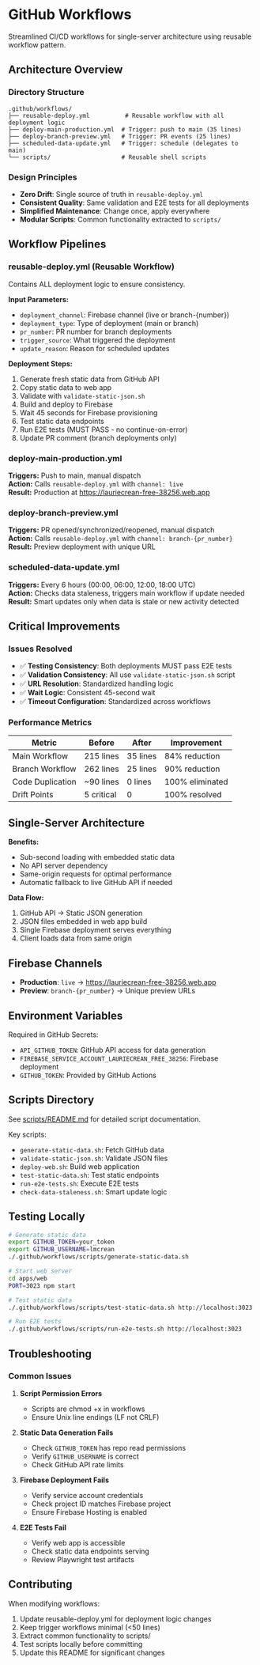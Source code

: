 # GitHub Workflows

Streamlined CI/CD workflows for single-server architecture using reusable workflow pattern.

## Architecture Overview

### Directory Structure
```
.github/workflows/
├── reusable-deploy.yml          # Reusable workflow with all deployment logic
├── deploy-main-production.yml  # Trigger: push to main (35 lines)
├── deploy-branch-preview.yml   # Trigger: PR events (25 lines)  
├── scheduled-data-update.yml   # Trigger: schedule (delegates to main)
└── scripts/                    # Reusable shell scripts
```

### Design Principles
- **Zero Drift**: Single source of truth in `reusable-deploy.yml`
- **Consistent Quality**: Same validation and E2E tests for all deployments
- **Simplified Maintenance**: Change once, apply everywhere
- **Modular Scripts**: Common functionality extracted to `scripts/`

## Workflow Pipelines

### reusable-deploy.yml (Reusable Workflow)
Contains ALL deployment logic to ensure consistency.

**Input Parameters:**
- `deployment_channel`: Firebase channel (live or branch-{number})
- `deployment_type`: Type of deployment (main or branch)
- `pr_number`: PR number for branch deployments
- `trigger_source`: What triggered the deployment  
- `update_reason`: Reason for scheduled updates

**Deployment Steps:**
1. Generate fresh static data from GitHub API
2. Copy static data to web app
3. Validate with `validate-static-json.sh` 
4. Build and deploy to Firebase
5. Wait 45 seconds for Firebase provisioning
6. Test static data endpoints
7. Run E2E tests (MUST PASS - no continue-on-error)
8. Update PR comment (branch deployments only)

### deploy-main-production.yml
**Triggers:** Push to main, manual dispatch  
**Action:** Calls `reusable-deploy.yml` with `channel: live`  
**Result:** Production at https://lauriecrean-free-38256.web.app

### deploy-branch-preview.yml  
**Triggers:** PR opened/synchronized/reopened, manual dispatch  
**Action:** Calls `reusable-deploy.yml` with `channel: branch-{pr_number}`  
**Result:** Preview deployment with unique URL

### scheduled-data-update.yml
**Triggers:** Every 6 hours (00:00, 06:00, 12:00, 18:00 UTC)  
**Action:** Checks data staleness, triggers main workflow if update needed  
**Result:** Smart updates only when data is stale or new activity detected

## Critical Improvements

### Issues Resolved
- ✅ **Testing Consistency**: Both deployments MUST pass E2E tests
- ✅ **Validation Consistency**: All use `validate-static-json.sh` script
- ✅ **URL Resolution**: Standardized handling logic
- ✅ **Wait Logic**: Consistent 45-second wait
- ✅ **Timeout Configuration**: Standardized across workflows

### Performance Metrics

| Metric | Before | After | Improvement |
|--------|--------|-------|-------------|
| Main Workflow | 215 lines | 35 lines | 84% reduction |
| Branch Workflow | 262 lines | 25 lines | 90% reduction |
| Code Duplication | ~90 lines | 0 lines | 100% eliminated |
| Drift Points | 5 critical | 0 | 100% resolved |

## Single-Server Architecture

**Benefits:**
- Sub-second loading with embedded static data
- No API server dependency
- Same-origin requests for optimal performance
- Automatic fallback to live GitHub API if needed

**Data Flow:**
1. GitHub API → Static JSON generation
2. JSON files embedded in web app build
3. Single Firebase deployment serves everything
4. Client loads data from same origin

## Firebase Channels

- **Production**: `live` → https://lauriecrean-free-38256.web.app
- **Preview**: `branch-{pr_number}` → Unique preview URLs

## Environment Variables

Required in GitHub Secrets:
- `API_GITHUB_TOKEN`: GitHub API access for data generation
- `FIREBASE_SERVICE_ACCOUNT_LAURIECREAN_FREE_38256`: Firebase deployment
- `GITHUB_TOKEN`: Provided by GitHub Actions

## Scripts Directory

See [scripts/README.md](scripts/README.md) for detailed script documentation.

Key scripts:
- `generate-static-data.sh`: Fetch GitHub data
- `validate-static-json.sh`: Validate JSON files
- `deploy-web.sh`: Build web application
- `test-static-data.sh`: Test static endpoints
- `run-e2e-tests.sh`: Execute E2E tests
- `check-data-staleness.sh`: Smart update logic

## Testing Locally

```bash
# Generate static data
export GITHUB_TOKEN=your_token
export GITHUB_USERNAME=lmcrean
./.github/workflows/scripts/generate-static-data.sh

# Start web server
cd apps/web
PORT=3023 npm start

# Test static data
./.github/workflows/scripts/test-static-data.sh http://localhost:3023

# Run E2E tests
./.github/workflows/scripts/run-e2e-tests.sh http://localhost:3023
```

## Troubleshooting

### Common Issues

1. **Script Permission Errors**
   - Scripts are chmod +x in workflows
   - Ensure Unix line endings (LF not CRLF)

2. **Static Data Generation Fails**
   - Check `GITHUB_TOKEN` has repo read permissions
   - Verify `GITHUB_USERNAME` is correct
   - Check GitHub API rate limits

3. **Firebase Deployment Fails**
   - Verify service account credentials
   - Check project ID matches Firebase project
   - Ensure Firebase Hosting is enabled

4. **E2E Tests Fail**
   - Verify web app is accessible
   - Check static data endpoints serving
   - Review Playwright test artifacts

## Contributing

When modifying workflows:
1. Update reusable-deploy.yml for deployment logic changes
2. Keep trigger workflows minimal (<50 lines)
3. Extract common functionality to scripts/
4. Test scripts locally before committing
5. Update this README for significant changes